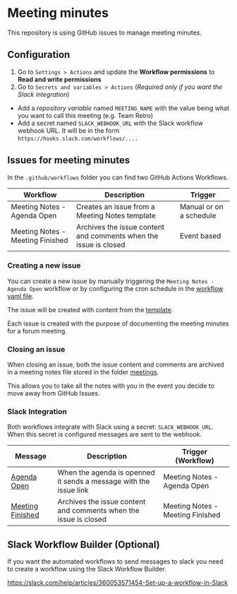 # Meeting minutes

This repository is using GitHub issues to manage meeting minutes.

## Configuration

1. Go to `Settings > Actions` and update the **Workflow permissions** to **Read and write permissions**
1. Go to `Secrets and variables > Actions` (_Required only if you want the Slack integration_)

- Add a _repository variable_ named `MEETING_NAME` with the value being what you want to call this meeting (e.g. Team Retro)
- Add a secret named `SLACK_WEBHOOK_URL` with the Slack workflow webhook URL. It will be in the form `https://hooks.slack.com/workflows/....`

## Issues for meeting minutes

In the `.github/workflows` folder you can find two GitHub Actions Workflows.

| Workflow | Description | Trigger |
|----------|-------------|---------|
| Meeting Notes - Agenda Open | Creates an issue from a Meeting Notes template | Manual or on a schedule |
| Meeting Notes - Meeting Finished | Archives the issue content and comments when the issue is closed | Event based |

### Creating a new issue

You can create a new issue by manually triggering the `Meeting Notes - Agenda Open` workflow or by configuring the cron schedule in the [workflow yaml file](.github/workflows/meeting_agenda_open.yml).

The issue will be created with content from the [template](config/meeting_minutes_template.md).

Each issue is created with the purpose of documenting the meeting minutes for a forum meeting.

### Closing an issue

When closing an issue, both the issue content and comments are archived in a meeting notes file stored in the folder [meetings](/meetings).

This allows you to take all the notes with you in the event you decide to move away from GitHub Issues.

### Slack Integration

Both workflows integrate with Slack using a secret: `SLACK_WEBHOOK_URL`. When this secret is configured messages are sent to the webhook.

| Message | Description | Trigger (Workflow) |
|----------|-------------|---------|
| [Agenda Open](config/messages/agenda_open.json) | When the agenda is openned it sends a message with the issue link | Meeting Notes - Agenda Open |
| [Meeting Finished](config/messages/meeting_finished.json) | Archives the issue content and comments when the issue is closed | Meeting Notes - Meeting Finished |


## Slack Workflow Builder (Optional)

If you want the automated workflows to send messages to slack you need to create a workflow using the Slack Workflow Builder.

https://slack.com/help/articles/360053571454-Set-up-a-workflow-in-Slack
